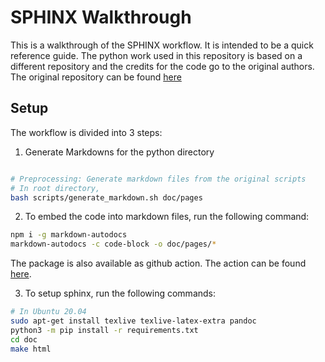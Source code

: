 # SPHINX Walkthrough

This is a walkthrough of the SPHINX workflow. It is intended to be a quick reference guide. The python work used in this repository is based on a different repository and the credits for the code go to the original authors. The original repository can be found [here](https://github.com/cherkavi/python-utilities)

## Setup

The workflow is divided into 3 steps:

1. Generate Markdowns for the python directory

```bash

# Preprocessing: Generate markdown files from the original scripts
# In root directory,
bash scripts/generate_markdown.sh doc/pages
```

2. To embed the code into markdown files, run the following command:

```bash
npm i -g markdown-autodocs
markdown-autodocs -c code-block -o doc/pages/*
```

The package is also available as github action. The action can be found [here](https://github.com/marketplace/actions/markdown-autodocs).

3.  To setup sphinx, run the following commands:

```bash
# In Ubuntu 20.04
sudo apt-get install texlive texlive-latex-extra pandoc
python3 -m pip install -r requirements.txt
cd doc
make html
```
